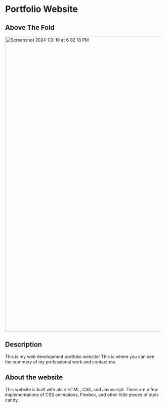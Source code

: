 # Portfolio Website

## Above The Fold

<img width="952" alt="Screenshot 2024-03-10 at 6 02 18 PM" src="https://github.com/TheGregAllison/portfolio-website/assets/146021687/853685c7-f95a-4e09-a79b-1a5a20c47b54">

## Description

This is my web development portfolio website! This is where you can see the summary of my professional work and contact me.

## About the website

This website is built with plain HTML, CSS, and Javascript. There are a few implementations of CSS animations, Flexbox, and other little pieces of style candy.
